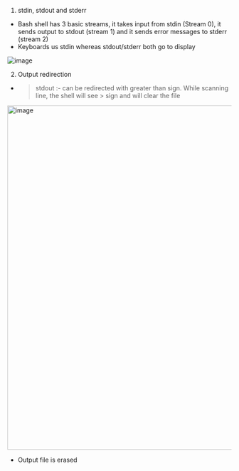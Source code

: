 1. stdin, stdout and stderr
- Bash shell has 3 basic streams, it takes input from stdin (Stream 0), it sends output to stdout (stream 1) and it sends error messages to stderr (stream 2)
- Keyboards us stdin whereas stdout/stderr both go to display

![image](https://github.com/user-attachments/assets/62b71143-6940-4d06-a722-f165926c3263)

2. Output redirection
- > stdout :- can be redirected with greater than sign. While scanning line, the shell will see > sign and will clear the file

<img width="774" alt="image" src="https://github.com/user-attachments/assets/f387291e-6f2a-41e3-8679-30aaac849223" />

- Output file is erased 
